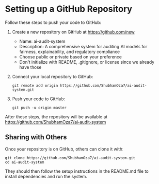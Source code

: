 # Setting up a GitHub Repository

Follow these steps to push your code to GitHub:

1. Create a new repository on GitHub at https://github.com/new

   - Name: ai-audit-system
   - Description: A comprehensive system for auditing AI models for fairness, explainability, and regulatory compliance
   - Choose public or private based on your preference
   - Don't initialize with README, .gitignore, or license since we already have those

2. Connect your local repository to GitHub:

   ```
   git remote add origin https://github.com/ShubhamOza7/ai-audit-system.git
   ```

3. Push your code to GitHub:
   ```
   git push -u origin master
   ```

After these steps, the repository will be available at https://github.com/ShubhamOza7/ai-audit-system

## Sharing with Others

Once your repository is on GitHub, others can clone it with:

```
git clone https://github.com/ShubhamOza7/ai-audit-system.git
cd ai-audit-system
```

They should then follow the setup instructions in the README.md file to install dependencies and run the system.
